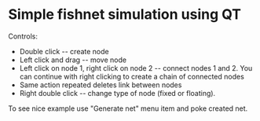 Simple fishnet simulation using QT
==================================

Controls:

  * Double click -- create node
  * Left click and drag -- move node
  * Left click on node 1, right click on node 2 -- connect nodes 1 and 2. You
    can continue with right clicking to create a chain of connected nodes
  * Same action repeated deletes link between nodes
  * Right double click -- change type of node (fixed or floating).

To see nice example use "Generate net" menu item and poke created net.
